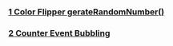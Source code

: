 ### [1 Color Flipper gerateRandomNumber()](https://github.com/MazharSolkar/js-mini-projects/tree/main/1-color-flipper-generateRandomNumber)

### [2 Counter Event Bubbling](https://github.com/MazharSolkar/js-mini-projects/tree/main/2-counter)
